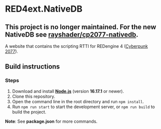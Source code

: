 # RED4ext.NativeDB

## This project is no longer maintained. For the new NativeDB see [rayshader/cp2077-nativedb](https://github.com/rayshader/cp2077-nativedb).


A website that contains the scripting RTTI for REDengine 4
([Cyberpunk 2077](https://www.cyberpunk.net)).

## Build instructions

### Steps

1. Download and install **[Node.js](https://nodejs.org/)** (version **16.17.1**
   or newer).
2. Clone this repository.
3. Open the command line in the root directory and run `npm install`.
4. Run `npm run start` to start the development server, or `npm run build` to
   build the project.

**Note**: See **package.json** for more commands.
